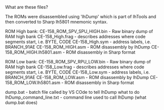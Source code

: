 What are these files?

The ROMs were disassembled using 'lhDump' which is part of lhTools and then
converted to Sharp lh5801 mnemonic syntax.

ROM High bank:
CE-158_ROM_SPV_SPU_HIGH.bin - Raw binary dump of RAM high bank
CE-158_High.frag            - describes addresses where code segments start, i.e. BYTE, CODE
CE-158_High.sym             - address labels, i.e. BRANCH_91AE
CE-158_ROM_HIGH.asm         - ROM disassembly by lhDump
CE-158_ROM_HIGH.lh5801.asm  - ROM disassembly in Sharp format

ROM Low bank:
CE-158_ROM_SPV_RPU_LOW.bin  - Raw binary dump of RAM high bank
CE-158_Low.frag             - describes addresses where code segments start, i.e. BYTE, CODE
CE-158_Low.sym              - address labels, i.e. BRANCH_91AE
CE-158_ROM_LOW.asm          - ROM disassembly by lhDump
CE-158_ROM_LOW.lh5801.asm   - ROM disassembly in Sharp format


dump.bat                    - batch file called by VS COde to tell lhDump what to do
lhDump_command_line.txt     - command line used to call lhDump (what dump.bat does)